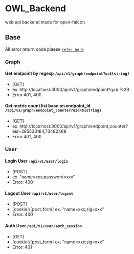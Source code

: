 # OWL_Backend
web api backend made for open-falcon


## Base
All error return code plaese [`refer here`](https://www.w3.org/Protocols/rfc2616/rfc2616-sec10.html)
### Graph

#### Get endpoint by regexp `/api/v1/graph/endpoint?q=${string}`
* [GET]
* ex. http://localhost:3000/api/v1/graph/endpoint?q=b.%2B
* Error 401, 400

#### Get metric count list base on endpoint_id `/api/v1/graph/endpoint_counter?eid=${string}`
* [GET]
* ex. http://localhost:3000/api/v1/graph/endpoint_counter?eid=285533184,73482468
* Error 401, 400

### User

#### Login User `/api/v1/user/login`
* [POST]
* ex. "name=xxx;password=xxx"
* Error: 400

#### Logout User `/api/v1/user/logout`
* [POST]
* [cookie]/[post_form] ex. "name=xxx;sig=xxx"
* Error: 400

#### Auth User `/api/v1/user/auth_session`
* [GET]
* [cookie]/[post_form] ex. "name=xxx;sig=xxx"
* Error: 401
